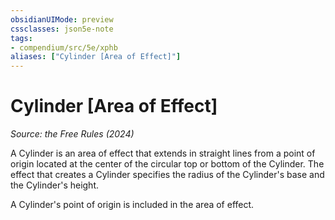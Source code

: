 ```yaml
---
obsidianUIMode: preview
cssclasses: json5e-note
tags:
- compendium/src/5e/xphb
aliases: ["Cylinder [Area of Effect]"]
---
```

# Cylinder [Area of Effect]
*Source: the Free Rules (2024)* 

A Cylinder is an area of effect that extends in straight lines from a point of origin located at the center of the circular top or bottom of the Cylinder. The effect that creates a Cylinder specifies the radius of the Cylinder's base and the Cylinder's height.

A Cylinder's point of origin is included in the area of effect.